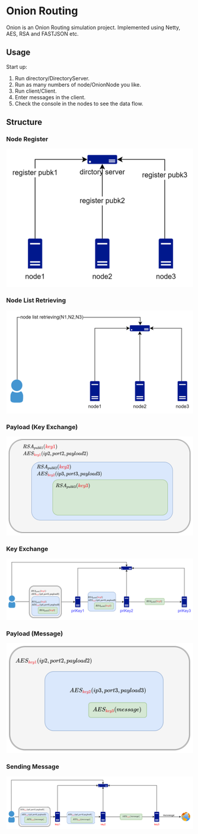 Onion Routing
=================


Onion is an Onion Routing simulation project. Implemented using Netty, AES, RSA and FASTJSON etc.

Usage
----------
Start up:  
1. Run directory/DirectoryServer.
2. Run as many numbers of node/OnionNode you like.
3. Run client/Client.
4. Enter messages in the client.
5. Check the console in the nodes to see the data flow. 

Structure
----------
### Node Register
![Secure Flow](https://raw.githubusercontent.com/IloveCCCP/Onion/main/img/img.png)
### Node List Retrieving

![Secure Flow](https://raw.githubusercontent.com/IloveCCCP/Onion/main/img/img_1.png)
### Payload (Key Exchange)
![Secure Flow](https://raw.githubusercontent.com/IloveCCCP/Onion/main/img/img_2.png)

### Key Exchange
![Secure Flow](https://raw.githubusercontent.com/IloveCCCP/Onion/main/img/img_3.png)

### Payload (Message)
![Secure Flow](https://raw.githubusercontent.com/IloveCCCP/Onion/main/img/img_4.png)
### Sending Message
![Secure Flow](https://raw.githubusercontent.com/IloveCCCP/Onion/main/img/img_5.png)